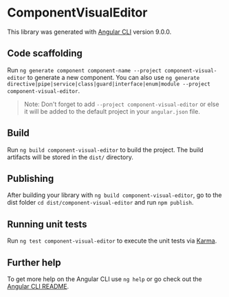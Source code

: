 # ComponentVisualEditor

This library was generated with [Angular CLI](https://github.com/angular/angular-cli) version 9.0.0.

## Code scaffolding

Run `ng generate component component-name --project component-visual-editor` to generate a new component. You can also use `ng generate directive|pipe|service|class|guard|interface|enum|module --project component-visual-editor`.
> Note: Don't forget to add `--project component-visual-editor` or else it will be added to the default project in your `angular.json` file. 

## Build

Run `ng build component-visual-editor` to build the project. The build artifacts will be stored in the `dist/` directory.

## Publishing

After building your library with `ng build component-visual-editor`, go to the dist folder `cd dist/component-visual-editor` and run `npm publish`.

## Running unit tests

Run `ng test component-visual-editor` to execute the unit tests via [Karma](https://karma-runner.github.io).

## Further help

To get more help on the Angular CLI use `ng help` or go check out the [Angular CLI README](https://github.com/angular/angular-cli/blob/master/README.md).
